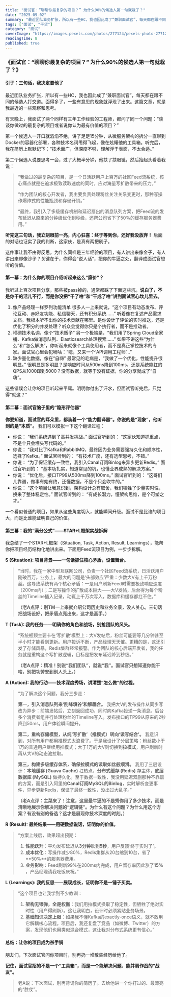 ```yaml
---
title: "面试官：“聊聊你最复杂的项目？” 为什么90%的候选人第一句就栽了？"
date: "2025-09-02"
summary: "最近团队业务扩张，所以有一些HC，我也因此成了“兼职面试官”，每天都在跟不同的候选人打交道。面得多了，一些有意思的现象就浮现了出来。这篇文章，就是我最近的一些观察和思考。"
tags: ["面试", "干货"]
category: "面试"
coverImage: "https://images.pexels.com/photos/277124/pexels-photo-277124.jpeg?auto=compress&cs=tinysrgb&w=1260&h=750&dpr=2"
readingTime: 8
published: true
---
```


### **《面试官：“聊聊你最复杂的项目？” 为什么90%的候选人第一句就栽了？》**

#### **引子：三句话，我决定要他了**

最近团队业务扩张，所以有一些HC，我也因此成了“兼职面试官”，每天都在跟不同的候选人打交道。面得多了，一些有意思的现象就浮现了出来。这篇文章，就是我最近的一些观察和思考。

有天晚上，我面试了两个同样有三年工作经验的工程师，都问了同一个问题：“谈谈你做过的最复杂的项目或者说你认为最有价值的项目？”

第一个候选人一开口就滔滔不绝，讲了足足15分钟，从微服务架构的拆分一直聊到Docker的容器化部署，各种技术名词甩得飞起，像在炫耀他的工具箱。听完后，我在简历上默默记下：“技术面广，但深度不够，理解浮于表面，不太合适。”

第二个候选人说要思考一会，过了大概半分钟，他扶了扶眼镜，然后抬起头看着我说：

> “我做过的最复杂的项目，是一个日活跃用户上百万的社区Feed流系统，核心痛点就是在追求极致读取速度的同时，应对海量写扩散带来的压力。”
> 
> “作为团队的核心开发者，我主要负责处理粉丝关注关系变更时，那种写操作爆炸式的性能瓶颈和存储开销。”
> 
> “最终，我引入了多级缓存机制和延迟扇出的消息队列方案，把Feed流的发布延迟从原来的分钟级优化到秒级，还帮公司省下了50%的缓存服务器费用。”

**听完这三句话，我立刻眼前一亮，内心狂喜：终于等到你，还好我没放弃！** 后面的对话也证实了我的判断，这家伙，是真有两把刷子。

这件事让我不由得反思，为什么同样是三年经验的项目，有人讲出来像金子，有人讲出来却像沙子？关键在于，你得会“说人话”，把你的牛逼之处，翻译成面试官想听的价值。

#### **第一幕：为什么你的项目介绍听起来这么“廉价”？**

我听过上百次项目分享，那些被pass掉的，通常都踩了下面这些坑。**说白了，不是你干的活儿不行，而是你没把“干了啥”和“干成了啥”讲到面试官心坎儿里去。**

1. 像产品经理一样罗列功能清单
   很多人一上来就说，“这个项目有动态发布、评论互动、@好友功能、私信聊天，还有积分系统……” 听着像在复述产品需求文档。我根本听不出你的技术贡献在哪里。是你设计了评论的实时推送，还是优化了积分的并发处理？听众会觉得你只是个执行者，而不是推动者。
2. 堆砌技术名词，像个“技术贩子”
   另一个极端是，“我们用了Spring Cloud全家桶、Kafka做消息队列、Elasticsearch处理搜索……” 如果不讲这些“为什么”和“怎么解决”，你听起来就像个工具使用者，而不是真正掌控技术的专家。面试官心里会犯嘀咕：“嗯，又来一个‘API调用工程师’…”
3. 缺少量化数据，像在“自嗨”
   最常见的毛病是，“我做了一个优化，性能提升很明显。” 很明显是多明显？是响应时间从500ms降到100ms，还是系统能扛的QPS从1000蹿到5000？没有数据，就等于没有证据，你的分享就成了“自嗨”。

这些错误会让你的项目听起来平庸。明明你付出了汗水，但面试官听完后，只觉得“就这？”

#### **第二幕：面试官脑子里的“隐形评估器”**

**你要知道，面试官的耳朵里，都装着一个“能力翻译器”。你说的是“现象”，他听到的是“本质”。** 我们可以模拟一下这个翻译过程：

* 你说： “我们系统遇到了高并发挑战。”
  面试官听到的： “这家伙知道抓重点，不是个只会埋头写代码的。”
* 你说： “我对比了Kafka和RabbitMQ，最终因为业务需要强持久化和顺序性，选择了Kafka。”
  面试官听到的： “有技术广度，还有选型思考，不错。”
* 你说： “为了保证缓存一致性，我引入Canal订阅Binlog来异步更新Redis。”
  面试官听到的： “基本功扎实，知道常见的坑，也懂业界成熟的解决方案。”
* 你说： “优化后，接口TP99从500ms降到100ms。”
  面试官听到的： “这哥们儿靠谱，做事有始有终，还懂数据，不是个只会吹牛的。”
* 你说： “这个项目让我意识到，架构设计总有取舍，我们牺牲了少量实时性，换来了整体稳定性。”
  面试官听到的： “有成长潜力，懂架构思维，是个可塑之才。”

一个看似普通的项目，如果从这些角度切入，就能瞬间升级。面试不是比谁的项目大，而是比谁能证明自己的价值。

#### **第三幕：我的“满分公式”——STAR+L框架实战拆解**

我总结了一个STAR+L框架（Situation, Task, Action, Result, Learnings），能帮你把项目经历结构化地讲出来。下面用Feed流项目为例，一步步拆解。

**S (Situation): 项目背景——一句话抓住核心矛盾，设置舞台。**

> “当时，我在一家中型互联网公司，负责一个社区Feed流系统，日活跃用户刚破百万。业务上，最大的问题是‘头部效应’严重：少数大V有上千万粉丝。这导致系统有两个核心矛盾：一是用户刷新Feed时需要极致响应速度（200ms内）；二是写操作的扩散成本巨大——大V发帖，后台得为每个粉丝的Timeline插入记录，动辄上千万次写入，数据库和缓存都扛不住。”
> 
> **（老A点评：别TM一上来就介绍公司历史和业务全景，没人关心。三句话把战场设好，把矛盾点亮出来，这才是高手。）**

**T (Task): 我的任务——明确你的角色和战场，别抢团队的风头。**

> “系统瓶颈主要卡在‘写扩散’模型上：大V发帖后，粉丝可能要等几分钟甚至半小时才能看到更新。用户投诉不断，产品经理天天催。更糟的是，这还引发了存储风暴，Redis集群经常报警。作为团队的核心后端开发者，我的任务就是重构这个写扩散逻辑，目标是把发布延迟降到秒级。”
> 
> **（老A点评：精准！别说“我们团队”，就说“我”。面试官只想知道你能干啥，别把功劳安到别人头上。）**

**A (Action): 我的行动——技术深度秀场，讲清楚“怎么做”的过程。**

> “为了解决这个问题，我分三步走：
> 
> **第一，引入消息队列来‘削峰填谷’和解耦合。** 我把大V的发布操作从同步写改为异步：前端发帖后，立刻返回成功，同时向Kafka投递一条消息。后台多个消费者组并行处理粉丝的Timeline写入。发布接口的TP99从原来的2秒降到50ms，用户体验瞬间提升。
> 
> **第二，重构存储模型，从纯‘写扩散’（推模式）转向‘读写结合’。** 我意识到，对所有用户都用推模式太浪费了。于是我设计了分层策略：粉丝数小于1万的普通用户继续用推模式；大于1万的大V则切换到​**拉模式**​，用户刷新时再从大V的动态池拉取。
> 
> **第三，构建多级缓存体系，确保拉模式的读取如丝般顺滑。** 我用了三层设计：**本地缓存 (Guava Cache)** 扛热点，**分布式缓存 (Redis)** 存主体，**底层数据库 (MySQL)** 做持久化。至于数据一致性，我没用延迟双删那种不靠谱的方案，而是引入阿里的​**Canal订阅MySQL的Binlog**​，实时解析变更事件，异步更新Redis，保证了最终一致性，没出过大乱子。”
> 
> **（老A点评：主菜来了！注意，这里最牛逼的不是秀你用了多少技术，而是清晰地展示你解决问题的“逻辑链”。为什么有这个问题？为什么用这个方案？有没有别的备选？这才是展现你技术深度的时刻。）**

**R (Result): 最终结果——用硬数据说话，证明你的价值。**

> “方案上线后，效果超出预期：
> 
> 1. ​**性能跃升**​：平均发布延迟从**3分钟**砍到​**5秒**​，用户反馈‘终于实时了’。
> 2. ​**成本优化**​：写操作减少80%，Redis集群从20台缩到10台，省了\*\*50%\*\*的服务器费用。
> 3. ​**业务影响**​：Feed刷新99%在200ms内完成，用户留存率因此涨了​**15%**​，产品经理请我吃饭庆祝。”

**L (Learnings): 我的反思——展现成长，证明你不是一锤子买卖。**

> “这个项目也让我学到不少教训：
> 
> 1. ​**架构无银弹，全是权衡**​：我们用拉模式换取了稳定性，但牺牲了绝对实时性（用户得刷新）。这让我明白，设计时必须紧贴业务场景。
> 2. ​**基础知识决定上限**​：如果我不懂Kafka的exactly-once语义，就不敢用它解耦核心流程。项目后，我还复盘了竞品（如微博、Twitter）的方案，发现他们也用类似混合模式，这让我对分布式系统更有信心。”

#### **总结：让你的项目成为杀手锏**

朋友们，下次面试官问你项目时，别再扔一堆散装经历给他了。

**记住，面试官招的不是一个“工具箱”，而是一个能解决问题、能并肩作战的“战友”。**

> 老A说：下次面试，别再背诵你的简历了。去给他讲一个你打过的、最漂亮的“胜仗”。
